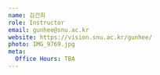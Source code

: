 ```yaml
---
name: 김건희
role: Instructor
email: gunhee@snu.ac.kr
website: https://vision.snu.ac.kr/gunhee/
photo: IMG_9769.jpg
meta:
  Office Hours: TBA
---
```


